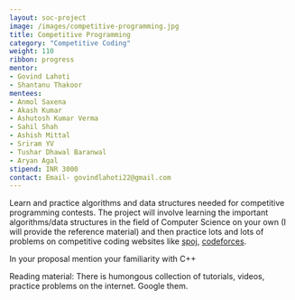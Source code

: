 ```yaml
---
layout: soc-project
image: /images/competitive-programming.jpg
title: Competitive Programming
category: "Competitive Coding"
weight: 110
ribbon: progress
mentor:
- Govind Lahoti 
- Shantanu Thakoor
mentees:
- Anmol Saxena
- Akash Kumar
- Ashutosh Kumar Verma
- Sahil Shah
- Ashish Mittal
- Sriram YV
- Tushar Dhawal Baranwal
- Aryan Agal
stipend: INR 3000
contact: Email- govindlahoti22@gmail.com
---
```


Learn and practice algorithms and data structures needed for competitive programming contests. The project will involve learning the important algorithms/data structures in the field of Computer Science on your own (I will provide the reference material) and then practice lots and lots of problems on competitive coding websites like [spoj](https://www.spoj.com), [codeforces](https://www.codeforces.com).

<!--break-->

In your proposal mention your familiarity with C++

Reading material: There is humongous collection of tutorials, videos, practice problems on the internet. Google them.

